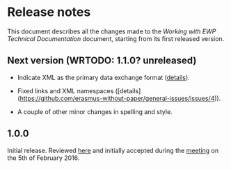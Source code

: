 Release notes
=============

This document describes all the changes made to the *Working with EWP Technical
Documentation* document, starting from its first released version.

Next version (WRTODO: 1.1.0? unreleased)
----------------------------------------

* Indicate XML as the primary data exchange format
  ([details](https://github.com/erasmus-without-paper/general-issues/issues/2)).

* Fixed links and XML namespaces
  ([details] (https://github.com/erasmus-without-paper/general-issues/issues/4)).

* A couple of other minor changes in spelling and style.


1.0.0
-----

Initial release. Reviewed
[here](https://github.com/erasmus-without-paper/ewp-specs-management/pull/2/files)
and initially accepted during the
[meeting](https://github.com/erasmus-without-paper/general-issues/issues/3)
on the 5th of February 2016.
